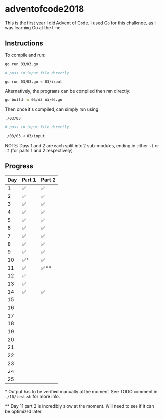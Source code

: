 # adventofcode2018

This is the first year I did Advent of Code. I used Go for this challenge, as I was learning Go at the time.

## Instructions

To compile and run:

```sh
go run 03/03.go

# pass in input file directly

go run 03/03.go < 03/input
```

Alternatively, the programs can be compiled then run directly:

```sh
go build -o 03/03 03/03.go
```

Then once it's compiled, can simply run using:

```sh
./03/03

# pass in input file directly

./03/03 < 03/input
```

NOTE: Days 1 and 2 are each split into 2 sub-modules, ending in either `-1` or `-2` (for parts 1 and 2 respectively)

## Progress

| Day  | Part 1 | Part 2 |
|------|--------|--------|
|  1   |   ✅   |   ✅   |
|  2   |   ✅   |   ✅   |
|  3   |   ✅   |   ✅   |
|  4   |   ✅   |   ✅   |
|  5   |   ✅   |   ✅   |
|  6   |   ✅   |   ✅   |
|  7   |   ✅   |   ✅   |
|  8   |   ✅   |   ✅   |
|  9   |   ✅   |   ✅   |
|  10  |   ✅*  |   ✅   |
|  11  |   ✅   |   ✅** |
|  12  |   ✅   |        |
|  13  |   ✅   |        |
|  14  |   ✅   |   ✅   |
|  15  |        |        |
|  16  |        |        |
|  17  |        |        |
|  18  |        |        |
|  19  |        |        |
|  20  |        |        |
|  21  |        |        |
|  22  |        |        |
|  23  |        |        |
|  24  |        |        |
|  25  |        |        |

\* Output has to be verified manually at the moment. See TODO comment in `./10/test.sh` for more info.

\** Day 11 part 2 is incredibly slow at the moment. Will need to see if it can be optimized later.

